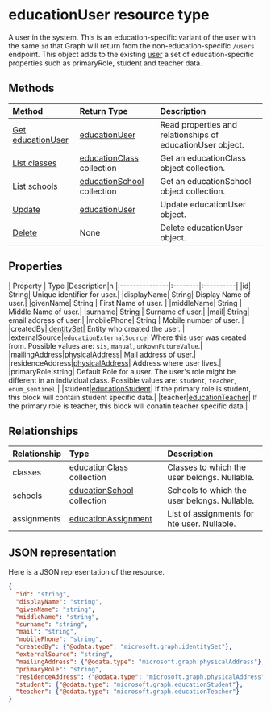 # educationUser resource type

A user in the system.  This is an education-specific variant of the user with the same `id` that Graph will return from the non-education-specific `/users` endpoint.
This object adds to the existing [user](user.md) a set of education-specific properties such as primaryRole, student and teacher data.


## Methods

| Method		   | Return Type	|Description|
|:---------------|:--------|:----------|
|[Get educationUser](../api/educationuser_get.md) | [educationUser](educationuser.md) |Read properties and relationships of educationUser object.|
|[List classes](../api/educationuser_list_classes.md) |[educationClass](educationclass.md) collection| Get an educationClass object collection.|
|[List schools](../api/educationuser_list_schools.md) |[educationSchool](educationschool.md) collection| Get an educationSchool object collection.|
|[Update](../api/educationuser_update.md) | [educationUser](educationuser.md)	|Update educationUser object. |
|[Delete](../api/educationuser_delete.md) | None |Delete educationUser object. |

## Properties
| Property	   | Type	|Description|n
|:---------------|:--------|:----------|
|id| String| Unique identifier for user.|
|displayName| String| Display Name of user.|
|givenName| String | First Name of user. |
|middleName| String | Middle Name of user.|
|surname| String | Surname of user.|
|mail| String| email address of user.|
|mobilePhone| String | Mobile number of user. |
|createdBy|[identitySet](identityset.md)| Entity who created the user. |
|externalSource|`educationExternalSource`| Where this user was created from.  Possible values are: `sis`, `manual`, `unkownFutureValue`.|
|mailingAddress|[physicalAddress](physicaladdress.md)| Mail address of user.|
|residenceAddress|[physicalAddress](physicaladdress.md)| Address where user lives.|
|primaryRole|string| Default Role for a user.  The user's role might be different in an individual class. Possible values are: `student`, `teacher`, `enum_sentinel`.|
|student|[educationStudent](educationstudent.md)| If the primary role is student, this block will contain student specific data.|
|teacher|[educationTeacher](educationteacher.md)| If the primary role is teacher, this block will conatin teacher specific data.|

## Relationships
| Relationship | Type	|Description|
|:---------------|:--------|:----------|
|classes|[educationClass](educationclass.md) collection| Classes to which the user belongs. Nullable.|
|schools|[educationSchool](educationschool.md) collection| Schools to which the user belongs. Nullable.|
|assignments| [educationAssignment](../../Assignments/resources/educationAssignment.md)| List of assignments for hte user.  Nullable.|

## JSON representation

Here is a JSON representation of the resource.

<!-- {
  "blockType": "resource",
  "optionalProperties": [

  ],
  "@odata.type": "microsoft.graph.educationUser"
}-->

```json
{
  "id": "string",
  "displayName": "string",
  "givenName": "string",
  "middleName": "string",
  "surname": "string",
  "mail": "string",
  "mobilePhone": "string",
  "createdBy": {"@odata.type": "microsoft.graph.identitySet"},
  "externalSource": "string",
  "mailingAddress": {"@odata.type": "microsoft.graph.physicalAddress"},
  "primaryRole": "string",
  "residenceAddress": {"@odata.type": "microsoft.graph.physicalAddress"},
  "student": {"@odata.type": "microsoft.graph.educationStudent"},
  "teacher": {"@odata.type": "microsoft.graph.educationTeacher"}
}

```

<!-- uuid: 8fcb5dbc-d5aa-4681-8e31-b001d5168d79
2015-10-25 14:57:30 UTC -->
<!-- {
  "type": "#page.annotation",
  "description": "educationUser resource",
  "keywords": "",
  "section": "documentation",
  "tocPath": ""
}-->